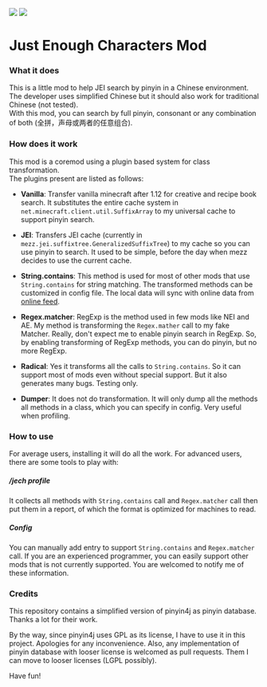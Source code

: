 [![][2]][1] 
[![][3]][1]

# Just Enough Characters Mod

### What it does

This is a little mod to help JEI search by pinyin in a Chinese environment.  
The developer uses simplified Chinese
but it should also work for traditional Chinese (not tested).  
With this mod, you can search by full pinyin, 
consonant or any combination of both (全拼，声母或两者的任意组合).

### How does it work

This mod is a coremod using a plugin based system for class transformation.  
The plugins present are listed as follows:

- __Vanilla__: Transfer vanilla minecraft after 1.12 for creative and recipe
book search. It substitutes the entire cache system in
`net.minecraft.client.util.SuffixArray` to my universal cache to support
pinyin search.

- __JEI__: Transfers JEI cache (currently in 
`mezz.jei.suffixtree.GeneralizedSuffixTree`) to my cache so you can use
pinyin to search. It used to be simple, before the day when mezz decides
to use the current cache.

- __String.contains__: This method is used for most of other mods that use
`String.contains` for string matching. The transformed methods can be
customized in config file. The local data will sync with online data from
[online feed][4].

- __Regex.matcher__: RegExp is the method used in few mods like NEI and AE.
My method is transforming the `Regex.mather` call to my fake Matcher.
Really, don't expect me to enable pinyin search in RegExp. So, by enabling
transforming of RegExp methods, you can do pinyin, but no more RegExp.

- __Radical__: Yes it transforms all the calls to `String.contains`.
So it can support most of mods even without special support. But it also
generates many bugs. Testing only.

- __Dumper__: It does not do transformation. It will only dump all the
methods all methods in a class, which you can specify in config.
Very useful when profiling.

### How to use

For average users, installing it will do all the work. For advanced
users, there are some tools to play with:

##### /jech profile

It collects all methods with `String.contains` call and `Regex.matcher` 
call then put them in a report, of which the format is optimized for
machines to read.

##### Config

You can manually add entry to support `String.contains` and `Regex.matcher`
call. If you are an experienced programmer, you can easily support other
mods that is not currently supported. You are welcomed to notify me of
these information.

### Credits

This repository contains a simplified version of pinyin4j as pinyin
database. Thanks a lot for their work. 

By the way, since pinyin4j uses GPL as its license, I have to use 
it in this project. Apologies for any inconvenience. Also, any 
implementation of pinyin database with looser license is welcomed as
pull requests. Them I can move to looser licenses (LGPL possibly).

Have fun!

[1]: https://minecraft.curseforge.com/projects/just-enough-characters
[2]: http://cf.way2muchnoise.eu/full_just-enough-characters_downloads.svg
[3]: http://cf.way2muchnoise.eu/versions/just-enough-characters.svg
[4]: https://github.com/Towdium/JustEnoughCharacters/blob/1.12.0/feed.json